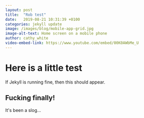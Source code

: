 ```yaml
---
layout: post
title:  "Rob test"
date:   2019-08-21 10:31:39 +0100
categories: jekyll update
image: /images/blog/mobile-app-grid.jpg
image-alt-text: Home screen on a mobile phone
author: cathy_white
video-embed-link: https://www.youtube.com/embed/00K0AWbMe_U
---
```

# Here is a little test
If Jekyll is running fine, then this should appear.
## Fucking finally!
It's been a slog...